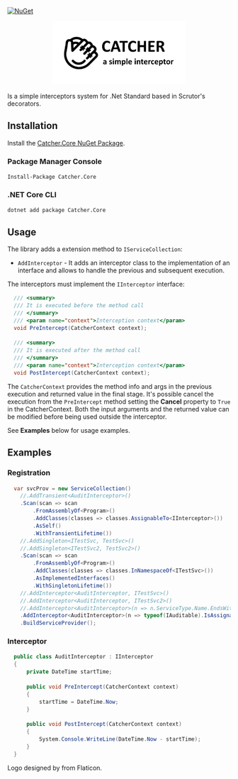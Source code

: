 [![NuGet](https://img.shields.io/nuget/v/Catcher.Core.svg)](https://www.nuget.org/packages/Catcher.Core)
<p align="center" markdown="1">
  <img src="https://raw.githubusercontent.com/codellion/catcher/master/logo.png" width="300">  
</p>

Is a simple interceptors system for .Net Standard based in Scrutor's decorators.

## Installation

Install the [Catcher.Core NuGet Package](https://www.nuget.org/packages/Catcher.Core).

### Package Manager Console

```
Install-Package Catcher.Core
```

### .NET Core CLI

```
dotnet add package Catcher.Core
```

## Usage

The library adds a extension method to `IServiceCollection`:

* `AddInterceptor` - It adds an interceptor class to the implementation of an interface and allows to handle the previous and subsequent execution.

The interceptors must implement the `IInterceptor` interface:

```csharp
  /// <summary>
  /// It is executed before the method call
  /// </summary>
  /// <param name="context">Interception context</param>
  void PreIntercept(CatcherContext context);

  /// <summary>
  /// It is executed after the method call
  /// </summary>
  /// <param name="context">Interception context</param>
  void PostIntercept(CatcherContext context);
```

The `CatcherContext` provides the method info and args in the previous execution and returned value in the final stage. It's possible cancel the execution from the `PreIntercept` method setting the **Cancel** property to `True` in the CatcherContext. Both the input arguments and the returned value can be modified before being used outside the interceptor.

See **Examples** below for usage examples.

## Examples

### Registration

```csharp
  var svcProv = new ServiceCollection()
    //.AddTransient<AuditInterceptor>()
    .Scan(scan => scan
        .FromAssemblyOf<Program>()
        .AddClasses(classes => classes.AssignableTo<IInterceptor>())
        .AsSelf()
        .WithTransientLifetime())
    //.AddSingleton<ITestSvc, TestSvc>()
    //.AddSingleton<ITestSvc2, TestSvc2>()
    .Scan(scan => scan
        .FromAssemblyOf<Program>()
        .AddClasses(classes => classes.InNamespaceOf<ITestSvc>())
        .AsImplementedInterfaces()
        .WithSingletonLifetime())                
    //.AddInterceptor<AuditInterceptor, ITestSvc>()
    //.AddInterceptor<AuditInterceptor, ITestSvc2>()
    //.AddInterceptor<AuditInterceptor>(n => n.ServiceType.Name.EndsWith("Svc"))
    .AddInterceptor<AuditInterceptor>(n => typeof(IAuditable).IsAssignableFrom(n.ImplementationType))
    .BuildServiceProvider();
```

### Interceptor
```csharp
  public class AuditInterceptor : IInterceptor
  {
      private DateTime startTime;

      public void PreIntercept(CatcherContext context)
      {
          startTime = DateTime.Now;
      }

      public void PostIntercept(CatcherContext context)
      {
          System.Console.WriteLine(DateTime.Now - startTime);
      }
  }
```

Logo designed by from Flaticon.
